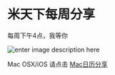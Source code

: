 # 米天下每周分享
每周下午4点，我等你

![enter image description here](http://www.resumetarget.com/blog/wp-content/uploads/2013/06/bad-interview.jpg)

Mac OSX/iOS 请点击 [Mac日历分享][1]  

[1]:webcal://p10-calendars.icloud.com/published/2/z9viX82QRwUWpY_z8vS7tZhYbFpgsHRvGMcCDKyxcRt_Ihn1DD8tjeJ4LYO0S_rrbLHj2C3ag5SB-OHt9XO5RSISMgZCpU2IOgkdaOoF2B4  
